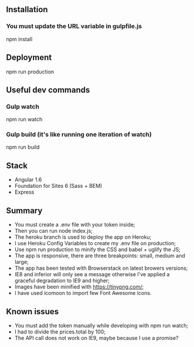 Installation
------------

### You must update the URL variable in gulpfile.js
npm install

Deployment
----------

npm run production


Useful dev commands
-------------------

### Gulp watch
npm run watch

### Gulp build (it's like running one iteration of watch)
npm run build


Stack
-----

* Angular 1.6
* Foundation for Sites 6 (Sass + BEM)
* Express


Summary
-------

* You must create a .env file with your token inside;
* Then you can run node index.js;
* The heroku branch is used to deploy the app on Heroku;
* I use Heroku Config Variables to create my .env file on production;
* Use npm run production to minify the CSS and babel + uglify the JS;
* The app is responsive, there are three breakpoints: small, medium and large;
* The app has been tested with Browserstack on latest browers versions;
* IE8 and inferior will only see a message otherwise I've applied a graceful degradation to IE9 and higher;
* Images have been minified with https://tinypng.com/;
* I have used icomoon to import few Font Awesome icons.


Known issues
------------

* You must add the token manually while developing with npm run watch;
* I had to divide the prices.total by 100;
* The API call does not work on IE9, maybe because I use a promise?
